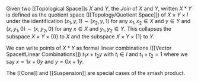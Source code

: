 Given two [[Topological Space]]s $X$ and $Y$, the *Join* of $X$ and $Y$, written $X\ast Y$ is defined as the quotient space ([[Topology/Quotient Space]]) of $X\times Y \times I$ under the identification $(x_1,y,1)\sim (x_2,y,1)$ for any $x_1,x_2\in X$ and $y\in Y$ and $(x,y_1,0)\sim (x,y_2,0)$ for any $x\in X$ and $y_1,y_2\in Y$.
This collapses the subspace $X\times Y\times \{0\}$ to $X$ and the subspace $X\times Y\times \{1\}$ to $Y$.

We can write points of $X\ast Y$ as formal linear combinations ([[Vector Space#Linear Combinations]]) $t_1 x+ t_2y$ with $t_i \in I$ and $t_1+t_2=1$ where we say $x = 1x+0y$ and $y=0x+1y$.

The [[Cone]] and [[Suspension]] are special cases of the smash product.